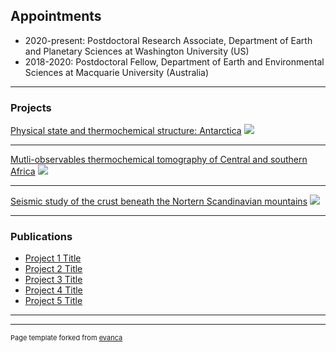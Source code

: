 ## Appointments

* 2020-present: Postdoctoral Research Associate, Department of Earth and Planetary Sciences at Washington University (US)
* 2018-2020: Postdoctoral Fellow, Department of Earth and Environmental Sciences at Macquarie University (Australia)

---

### Projects

[Physical state and thermochemical structure: Antarctica](/sample_page)
<img src="images/dummy_thumbnail.jpg?raw=true"/>

---
[Mutli-observables thermochemical tomography of Central and southern Africa](/pdf/sample_presentation.pdf)
<img src="images/dummy_thumbnail.jpg?raw=true"/>

---
[Seismic study of the crust beneath the Nortern Scandinavian mountains](http://example.com/)
<img src="images/dummy_thumbnail.jpg?raw=true"/>

---

### Publications

- [Project 1 Title](http://example.com/)
- [Project 2 Title](http://example.com/)
- [Project 3 Title](http://example.com/)
- [Project 4 Title](http://example.com/)
- [Project 5 Title](http://example.com/)

---




---
<p style="font-size:11px">Page template forked from <a href="https://github.com/evanca/quick-portfolio">evanca</a></p>
<!-- Remove above link if you don't want to attibute -->
